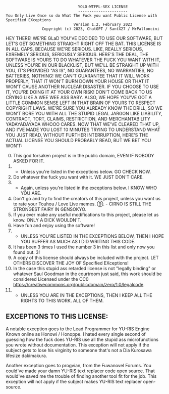 
                                    YOLO-WTFPL-SEX LICENSE
                                    ----------------------
    You Only Live Once so do What The Fuck you want Public License with Specified EXceptions
                                  Version 1.2, February 2023
                    Copyright (c) 2023, ChatGPT / SantX27 / MrPalloncini

HEY THERE! WE'RE GLaD YOU'VE DECIDED TO USE OUR SOFTWARE, BUT LET'S GET SOMETHING STRAIGHT RIGHT OFF THE BAT.
THIS LICENSE IS IN ALL CAPS, BECAUSE WE'RE SERIOUS. LIKE, REALLY SERIOUS, EXREMELY SERIOUS, SERIOUSLY SERIOUS.
HERE'S THE DEAL, THE SOFTWARE IS YOURS TO DO WHATEVER THE FUCK YOU WANT WITH IT, UNLESS YOU'RE IN OUR BLACKLIST,
BUT WE'LL BE STRAIGHT UP WITH YOU, IT'S PROVIDED "AS IS", NO GUARANTEES, NO WARRANTIES, NO BATTERIES, NOTHING!
WE CAN'T GUARANTEE THAT IT WILL WORK PROPERLY, THAT IT WON'T BURN DOWN YOUR HOUSE OR THAT IT WON'T CAUSE ANOTHER NUCLEAR DISASTER.
IF YOU CHOOSE TO USE IT, YOU'RE DOING IT AT YOUR OWN RISK! DON'T COME BACK TO US CRYING LIKE A WEE WEE ASS BABY.
ALSO, WE HOPE YOU'VE GOT A LITTLE COMMON SENSE LEFT IN THAT BRAIN OF YOURS TO RESPECT COPYRIGHT LAWS.
WE'RE SURE YOU ALREADY KNOW THE DRILL, SO WE WON'T BORE YOU WITH ALL THE STUPID LEGAL JARGON LIKE
LIABILITY, CONTRACT, TORT, CLAIMS, RESTRICTION, AND MERCHANTABILITY YADAYADAYADA WHOOO CARES. 
NOW THAT WE'VE CLEARED THAT UP, AND I'VE MADE YOU LOST 10 MINUTES TRYING TO UNDERSTAND WHAT YOU JUST READ,
WITHOUT FURTHER INTERRUPTION, HERE'S THE ACTUAL LICENSE YOU SHOULD PROBABLY READ, BUT WE BET YOU WON'T:

0. This god forsaken project is in the public domain, EVEN IF NOBODY ASKED FOR IT.
  0. - Unless you're listed in the exceptions below. GO CHECK NOW.
1. Do whatever the fuck you want with it. WE JUST DON'T CARE.
  0. - Again, unless you're listed in the exceptions below. I KNOW WHO YOU ARE.
2. Don't go and try to find the creators of this project, unless you want us to rate your Touhou / Love Live memes.
  ⑨. - CIRNO IS STILL THE STRONGEST FAIRY IN GENSOKYO.
3. If you ever make any useful modifications to this project, please let us know. ONLY A DICK WOULDN'T.
3. Have fun and enjoy using the software!
  0. - UNLESS YOU'RE LISTED IN THE EXCEPTIONS BELOW, THEN I HOPE YOU SUFFER AS MUCH AS I DID WRITING THIS CODE.
3. It has been 3 times I used the number 3 in this list and only now you found out. 3!
6. A copy of this license should always be included with the project. LET OTHERS DISCOVER THE JOY OF Specified EXceptions! 
7. In the case this stupid ass retarded license is not "legally binding" or whatever Saul Goodman in the courtroom just said,
   this work should be considered Licensed under the CC0 <https://creativecommons.org/publicdomain/zero/1.0/legalcode>.
  0. - UNLESS YOU ARE IN THE EXCEPTIONS, THEN I KEEP ALL THE RIGHTS TO THIS WORK. ALL OF THEM.

EXCEPTIONS TO THIS LICENSE:
---------------------------

A notable exception goes to the Lead Programmer for YU-RIS Engine
Known online as Honowi / Honoppe.
I hated every single second of guessing how the fuck does YU-RIS
use all the stupid ass microfunctions you wrote without documentation.
This exception will not apply if the subject gets to lose his virginity
to someone that's not a Dia Kurosawa lifesize dakimakura.

Another exception goes to progvian, from the Fuwanovel Forums.
You could've made your damn YU-RIS text replacer code open source.
That would've saved me the trouble of finding another tool fit for the job.
This exception will not apply if the subject makes YU-RIS text replacer open-source.
